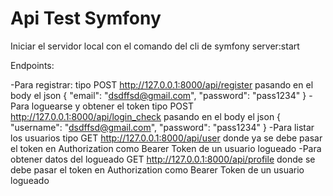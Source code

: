 # Api Test Symfony

Iniciar el servidor local con el comando del cli de symfony server:start

Endpoints:

-Para registrar: tipo POST http://127.0.0.1:8000/api/register pasando en el body el json {
    "email": "dsdffsd@gmail.com",
    "password": "pass1234"
}
-Para loguearse y obtener el token tipo POST http://127.0.0.1:8000/api/login_check pasando en el body el json {
    "username": "dsdffsd@gmail.com",
    "password": "pass1234"
}
-Para listar los usuarios tipo GET http://127.0.0.1:8000/api/user donde ya se debe pasar el token en Authorization como Bearer Token de un usuario logueado
-Para obtener datos del logueado GET http://127.0.0.1:8000/api/profile donde se debe pasar el token en Authorization como Bearer Token de un usuario logueado
